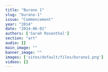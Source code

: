 ```yaml
---
title: "Burano 1"
slug: "burano-1"
issue: "Commencement"
year: "2014"
date: "2014-06-01"
authors: ['Sarah Rosenthal']
section: "art"
audio: []
main_image: ""
banner_image: ""
images: ['sites/default/files/burano1.png']
videos: []
---
```

